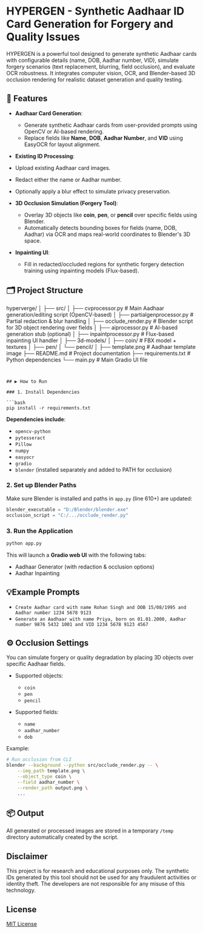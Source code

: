 
# HYPERGEN - Synthetic Aadhaar ID Card Generation for Forgery and Quality Issues

HYPERGEN is a powerful tool designed to generate synthetic Aadhaar cards with configurable details (name, DOB, Aadhar number, VID), simulate forgery scenarios (text replacement, blurring, field occlusion), and evaluate OCR robustness. It integrates computer vision, OCR, and Blender-based 3D occlusion rendering for realistic dataset generation and quality testing.



## 🔧 Features

- **Aadhaar Card Generation**:
  - Generate synthetic Aadhaar cards from user-provided prompts using OpenCV or AI-based rendering.
  - Replace fields like **Name**, **DOB**, **Aadhar Number**, and **VID** using  EasyOCR for layout alignment.

-  **Existing ID Processing**:
  - Upload existing Aadhaar card images.
  - Redact either the name or Aadhar number.
  - Optionally apply a blur effect to simulate privacy preservation.

- **3D Occlusion Simulation (Forgery Tool)**:
  - Overlay 3D objects like **coin**, **pen**, or **pencil** over specific fields using Blender.
  - Automatically detects bounding boxes for fields (name, DOB, Aadhar) via OCR and maps real-world coordinates to Blender's 3D space.

- **Inpainting UI**:
  - Fill in redacted/occluded regions for synthetic forgery detection training using inpainting models (Flux-based).



## 🗂️ Project Structure



hyperverge/
│
├── src/
│   ├── cvprocessor.py               # Main Aadhaar generation/editing script (OpenCV-based)
│   ├── partialgenprocessor.py      # Partial redaction & blur handling
│   ├── occlude\_render.py           # Blender script for 3D object rendering over fields
│   ├── aiprocessor.py              # AI-based generation stub (optional)
│   ├── inpaintprocessor.py         # Flux-based inpainting UI handler
│
├── 3d-models/
│   ├── coin/                       # FBX model + textures
│   ├── pen/
│   └── pencil/
│
├── template.png                    # Aadhaar template image
├── README.md                       # Project documentation
├── requirements.txt                # Python dependencies
└── main.py                          # Main Gradio UI file

````


## ▶️ How to Run

### 1. Install Dependencies

```bash
pip install -r requirements.txt
````

**Dependencies include**:

* `opencv-python`
* `pytesseract`
* `Pillow`
* `numpy`
* `easyocr`
* `gradio`
* `blender` (installed separately and added to PATH for occlusion)

### 2. Set up Blender Paths

Make sure Blender is installed and paths in `app.py` (line 610+) are updated:

```python
blender_executable = "D:/Blender/blender.exe"
occlusion_script = "C:/.../occlude_render.py"
```

### 3. Run the Application

```bash
python app.py
```

This will launch a **Gradio web UI** with the following tabs:

* Aadhaar Generator (with redaction & occlusion options)
* Aadhar Inpainting



## 💡Example Prompts

* `Create Aadhar card with name Rohan Singh and DOB 15/08/1995 and Aadhar number 1234 5678 9123`
* `Generate an Aadhaar with name Priya, born on 01.01.2000, Aadhar number 9876 5432 1001 and VID 1234 5678 9123 4567`



## ⚙️ Occlusion Settings

You can simulate forgery or quality degradation by placing 3D objects over specific Aadhaar fields.

* Supported objects:

  * `coin`
  * `pen`
  * `pencil`

* Supported fields:

  * `name`
  * `aadhar_number`
  * `dob`

Example:

```bash
# Run occlusion from CLI
blender --background --python src/occlude_render.py -- \
    --img_path template.png \
    --object_type coin \
    --field aadhar_number \
    --render_path output.png \
    ...
```



## 📦 Output

All generated or processed images are stored in a temporary `/temp` directory automatically created by the script.



## Disclaimer

This project is for research and educational purposes only. The synthetic IDs generated by this tool should not be used for any fraudulent activities or identity theft. The developers are not responsible for any misuse of this technology.

## License

[MIT License](LICENSE)
